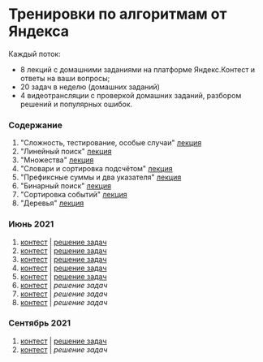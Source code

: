# Тренировки по алгоритмам от Яндекса

Каждый поток:

- 8 лекций с домашними заданиями на платформе Яндекс.Контест и ответы на ваши вопросы;
- 20 задач в неделю (домашних заданий)
- 4 видеотрансляции с проверкой домашних заданий, разбором решений и популярных ошибок.

### Содержание

1. "Сложность, тестирование, особые случаи" [лекция](https://www.youtube.com/watch?v=QLhqYNsPIVo)
2. "Линейный поиск" [лекция](https://www.youtube.com/watch?v=SKwB41FrGgU)
3. "Множества" [лекция](https://www.youtube.com/watch?v=PUpmV2ieIHA)
4. "Словари и сортировка подсчётом" [лекция](https://www.youtube.com/watch?v=Nb5mW1yWVSs)
5. "Префиксные суммы и два указателя" [лекция](https://www.youtube.com/watch?v=de28y8Dcvkg)
6. "Бинарный поиск" [лекция](https://www.youtube.com/watch?v=YENpZexHfuk)
7. "Сортировка событий" [лекция](https://www.youtube.com/watch?v=hGixDBO-p6Q)
8. "Деревья" [лекция](https://www.youtube.com/watch?v=lEJzqHgyels)

### Июнь 2021

1. [контест](https://contest.yandex.ru/contest/27393) | [решение задач](june_2021/lesson_1/)
2. [контест](https://contest.yandex.ru/contest/27472) | [решение задач](june_2021/lesson_2/)
3. [контест](https://contest.yandex.ru/contest/27663) | [решение задач](june_2021/lesson_3/)
4. [контест](https://contest.yandex.ru/contest/27665) | [решение задач](june_2021/lesson_4/)
5. [контест](https://contest.yandex.ru/contest/27794) | [решение задач](june_2021/lesson_5/)
6. [контест](https://contest.yandex.ru/contest/27844) | _решение задач_
7. [контест](https://contest.yandex.ru/contest/27883) | _решение задач_
8. [контест](https://contest.yandex.ru/contest/28069) | _решение задач_

### Сентябрь 2021

1. [контест](https://contest.yandex.ru/contest/28730/) | [решение задач](september_2021/lesson_1/)
2. [контест](https://contest.yandex.ru/contest/28738/) | _решение задач_
